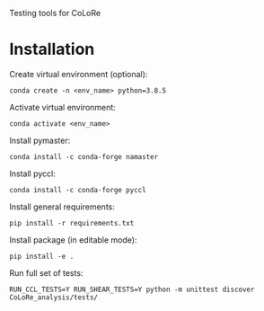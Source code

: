 Testing tools for CoLoRe

# Installation
Create virtual environment (optional):
```shell
conda create -n <env_name> python=3.8.5
```

Activate virtual environment:
```shell
conda activate <env_name>
```

Install pymaster:
```shell
conda install -c conda-forge namaster
```

Install pyccl:
```shell
conda install -c conda-forge pyccl
```

Install general requirements:
```shell
pip install -r requirements.txt
```

Install package (in editable mode):
```shell
pip install -e .
```

Run full set of tests:
```shell
RUN_CCL_TESTS=Y RUN_SHEAR_TESTS=Y python -m unittest discover CoLoRe_analysis/tests/
```

